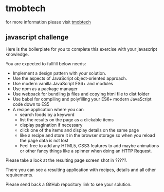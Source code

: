 # tmobtech
for more information please visit [tmobtech](https://thinksmobility.com/)

## javascript challenge
Here is the boilerplate for you to complete this exercise with your javascript knowledge.

You are expected to fullfill below needs:
* Implement a design pattern with your solution.
* Use the aspects of JavaScript object-oriented approach.
* Use modern vanilla JavaScript ES6+ and modules
* Use npm as a package manager
* Use webpack for bundling js files and copying html file to dist folder
* Use babel for compiling and polyfilling your ES6+ modern JavaScript code down to ES5 
* A recipe application where you can 
  * search foods by a keyword
  * list the results on the page as a clickable items
  * display pagination if necessary
  * click one of the items and display details on the same page
  * like a recipe and store it in the browser storage so when you reload the page data is not lost
  * Feel free to add any HTML5, CSS3 features to add maybe animations or other fancy things like a spinner when doing an HTTP Request.

Please take a look at the resulting page screen shot in ?????.

There you can see a resulting application with recipes, details and all other requirements.

Please send back a GitHub repository link to see your solution.